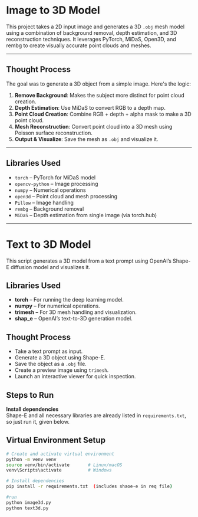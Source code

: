 # Image to 3D Model

This project takes a 2D input image and generates a 3D `.obj` mesh model using a combination of background removal, depth estimation, and 3D reconstruction techniques. It leverages PyTorch, MiDaS, Open3D, and rembg to create visually accurate point clouds and meshes.

---

## Thought Process

The goal was to generate a 3D object from a simple image. Here's the logic:

1. **Remove Background**: Makes the subject more distinct for point cloud creation.
2. **Depth Estimation**: Use MiDaS to convert RGB to a depth map.
3. **Point Cloud Creation**: Combine RGB + depth + alpha mask to make a 3D point cloud.
4. **Mesh Reconstruction**: Convert point cloud into a 3D mesh using Poisson surface reconstruction.
5. **Output & Visualize**: Save the mesh as `.obj` and visualize it.

---

## Libraries Used

- `torch` – PyTorch for MiDaS model
- `opencv-python` – Image processing
- `numpy` – Numerical operations
- `open3d` – Point cloud and mesh processing
- `Pillow` – Image handling
- `rembg` – Background removal
- `MiDaS` – Depth estimation from single image (via torch.hub)

---

# Text to 3D Model

This script generates a 3D model from a text prompt using OpenAI’s Shape-E diffusion model and visualizes it.

## Libraries Used

- **torch** – For running the deep learning model.  
- **numpy** – For numerical operations.  
- **trimesh** – For 3D mesh handling and visualization.  
- **shap_e** – OpenAI’s text-to-3D generation model.  

## Thought Process

- Take a text prompt as input.  
- Generate a 3D object using Shape-E.  
- Save the object as a `.obj` file.  
- Create a preview image using `trimesh`.  
- Launch an interactive viewer for quick inspection.


## Steps to Run
**Install dependencies**  
   Shape-E and all necessary libraries are already listed in `requirements.txt`, so just run it, given below.


## Virtual Environment Setup

```bash
# Create and activate virtual environment
python -m venv venv
source venv/bin/activate       # Linux/macOS
venv\Scripts\activate          # Windows

# Install dependencies
pip install -r requirements.txt  (includes shaoe-e in req file)

#run
python image3d.py
python text3d.py

